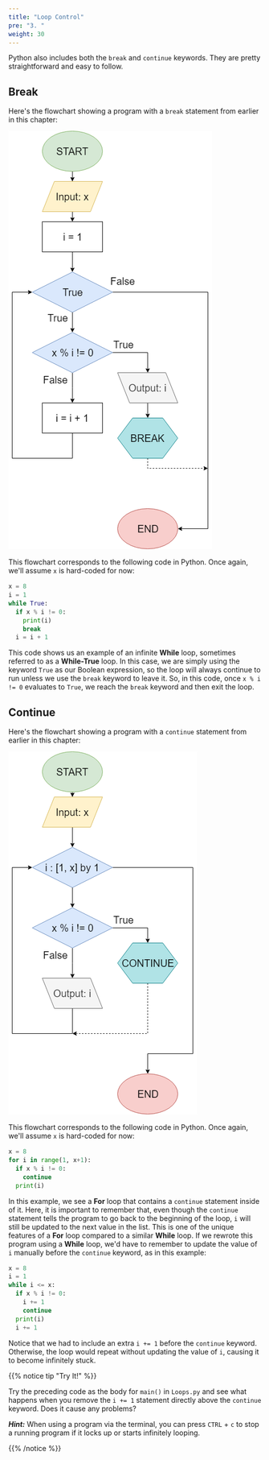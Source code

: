```yaml
---
title: "Loop Control"
pre: "3. "
weight: 30
---
```


Python also includes both the `break` and `continue` keywords. They are pretty straightforward and easy to follow.

## Break

Here's the flowchart showing a program with a `break` statement from earlier in this chapter:

![Break Flowchart](/images/05-loop/5.5.break.png)

This flowchart corresponds to the following code in Python. Once again, we'll assume `x` is hard-coded for now:

```python
x = 8
i = 1
while True:
  if x % i != 0:
    print(i)
    break
  i = i + 1
```

This code shows us an example of an infinite **While** loop, sometimes referred to as a **While-True** loop. In this case, we are simply using the keyword `True` as our Boolean expression, so the loop will always continue to run unless we use the `break` keyword to leave it. So, in this code, once `x % i != 0` evaluates to `True`, we reach the `break` keyword and then exit the loop. 

## Continue

Here's the flowchart showing a program with a `continue` statement from earlier in this chapter:

![Continue Flowchart](/images/05-loop/5.5.continue.png)

This flowchart corresponds to the following code in Python. Once again, we'll assume `x` is hard-coded for now:

```python
x = 8
for i in range(1, x+1):
  if x % i != 0:
    continue
  print(i)
```

In this example, we see a **For** loop that contains a `continue` statement inside of it. Here, it is important to remember that, even though the `continue` statement tells the program to go back to the beginning of the loop, `i` will still be updated to the next value in the list. This is one of the unique features of a **For** loop compared to a similar **While** loop. If we rewrote this program using a **While** loop, we'd have to remember to update the value of `i` manually before the `continue` keyword, as in this example:

```python
x = 8
i = 1
while i <= x:
  if x % i != 0:
    i += 1
    continue
  print(i)
  i += 1
```

Notice that we had to include an extra `i += 1` before the `continue` keyword. Otherwise, the loop would repeat without updating the value of `i`, causing it to become infinitely stuck. 

{{% notice tip "Try It!" %}}

Try the preceding code as the body for `main()` in `Loops.py` and see what happens when you remove the `i += 1` statement directly above the `continue` keyword. Does it cause any problems?

_**Hint:**_ When using a program via the terminal, you can press `CTRL` + `c` to stop a running program if it locks up or starts infinitely looping. 

{{% /notice %}}